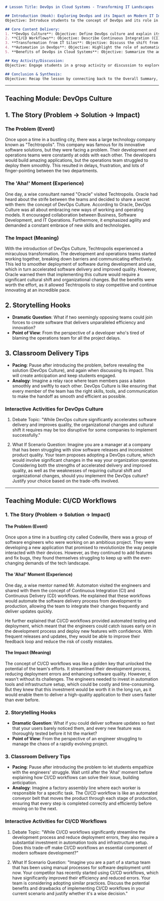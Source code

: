  ```markdown
# Lesson Title: DevOps in Cloud Systems - Transforming IT Landscapes

## Introduction (Hook): Exploring DevOps and its Impact on Modern IT Infrastructure
Objective: Introduce students to the concept of DevOps and its role in modern cloud systems through a real-world problem or scenario.

## Core Content Delivery:
1. **DevOps Culture**: Objective: Define DevOps culture and explain its importance in fostering collaboration and communication between development and operations teams.
2. **CI/CD Workflows**: Objective: Describe Continuous Integration (CI) and Continuous Deployment (CD) processes, and how they contribute to the overall DevOps workflow.
3. **Transformation from IT Silos**: Objective: Discuss the shift from traditional IT silos to agile, cross-functional teams in the context of cloud systems.
4. **Automation in DevOps**: Objective: Highlight the role of automation tools and practices in improving efficiency and collaboration within DevOps environments.
5. **Benefits of DevOps in Cloud Systems**: Objective: Summarize the advantages of implementing DevOps practices in cloud systems, such as increased speed, scalability, and reliability.

## Key Activity/Discussion:
Objective: Engage students in a group activity or discussion to explore real-world examples of DevOps implementation in cloud systems and its impact on business outcomes.

## Conclusion & Synthesis:
Objective: Recap the lesson by connecting back to the Overall Summary, emphasizing the significance of DevOps in transforming IT landscapes through cultural and technical practices, CI/CD workflows, and agile, cross-functional teams.
```



---

## Teaching Module: DevOps Culture
 ## 1. The Story (Problem -> Solution -> Impact)

### The Problem (Event)
Once upon a time in a bustling city, there was a large technology company known as "Techtropolis". This company was famous for its innovative software solutions, but they were facing a problem. Their development and operations teams were constantly at odds with each other. The developers would build amazing applications, but the operations team struggled to deploy them smoothly. This resulted in delays, frustration, and lots of finger-pointing between the two departments.

### The 'Aha!' Moment (Experience)
One day, a wise consultant named "Oracle" visited Techtropolis. Oracle had heard about the strife between the teams and decided to share a secret with them: the concept of DevOps Culture. According to Oracle, DevOps Culture was all about embracing new ways of working and operating models. It encouraged collaboration between Business, Software Development, and IT Operations. Furthermore, it emphasized agility and demanded a constant embrace of new skills and technologies.

### The Impact (Meaning)
With the introduction of DevOps Culture, Techtropolis experienced a miraculous transformation. The development and operations teams started working together, breaking down barriers and communicating effectively. This led to smoother deployment of software during development and use, which in turn accelerated software delivery and improved quality. However, Oracle warned them that implementing this culture would require a significant cultural shift and organizational changes. But the benefits were worth the effort, as it allowed Techtropolis to stay competitive and continue innovating at an incredible pace.

## 2. Storytelling Hooks
- **Dramatic Question**: What if two seemingly opposing teams could join forces to create software that delivers unparalleled efficiency and innovation?
- **Point of View**: From the perspective of a developer who's tired of blaming the operations team for all the project delays.

## 3. Classroom Delivery Tips
- **Pacing**: Pause after introducing the problem, before revealing the solution (DevOps Culture), and again when discussing its impact. This will create anticipation and keep students engaged.
- **Analogy**: Imagine a relay race where team members pass a baton smoothly and swiftly to each other. DevOps Culture is like ensuring that every member of the team has the right skills, tools, and communication to make the handoff as smooth and efficient as possible.

### Interactive Activities for DevOps Culture
 1. Debate Topic: "While DevOps culture significantly accelerates software delivery and improves quality, the organizational changes and cultural shift it requires may be too disruptive for some companies to implement successfully."

2. What If Scenario Question: Imagine you are a manager at a company that has been struggling with slow software releases and inconsistent product quality. Your team proposes adopting a DevOps culture, which would involve significant changes in the way your organization operates. Considering both the strengths of accelerated delivery and improved quality, as well as the weaknesses of requiring cultural shift and organizational changes, should you implement the DevOps culture? Justify your choice based on the trade-offs involved.


---

## Teaching Module: CI/CD Workflows
 ### 1. The Story (Problem -> Solution -> Impact)

#### The Problem (Event)
Once upon a time in a bustling city called Codeville, there was a group of software engineers who were working on an ambitious project. They were developing a new application that promised to revolutionize the way people interacted with their devices. However, as they continued to add features and fix bugs, they found themselves struggling to keep up with the ever-changing demands of the tech landscape.

#### The 'Aha!' Moment (Experience)
One day, a wise mentor named Mr. Automaton visited the engineers and shared with them the concept of Continuous Integration (CI) and Continuous Delivery (CD) workflows. He explained that these workflows would automate the software delivery process from development to production, allowing the team to integrate their changes frequently and deliver updates quickly.

He further explained that CI/CD workflows provided automated testing and deployment, which meant that the engineers could catch issues early on in the development process and deploy new features with confidence. With frequent releases and updates, they would be able to improve their feedback loop and reduce the risk of costly mistakes.

#### The Impact (Meaning)
The concept of CI/CD workflows was like a golden key that unlocked the potential of the team's efforts. It streamlined their development process, reducing deployment errors and enhancing software quality. However, it wasn't without its challenges. The engineers needed to invest in automation tools and infrastructure setup, which could be costly and time-consuming. But they knew that this investment would be worth it in the long run, as it would enable them to deliver a high-quality application to their users faster than ever before.

### 2. Storytelling Hooks
- **Dramatic Question**: What if you could deliver software updates so fast that your users barely noticed them, and every new feature was thoroughly tested before it hit the market?
- **Point of View**: From the perspective of an engineer struggling to manage the chaos of a rapidly evolving project.

### 3. Classroom Delivery Tips
- **Pacing**: Pause after introducing the problem to let students empathize with the engineers' struggle. Wait until after the 'Aha!' moment before explaining how CI/CD workflows can solve their issue, building anticipation.
- **Analogy**: Imagine a factory assembly line where each worker is responsible for a specific task. The CI/CD workflow is like an automated conveyor belt that moves the product through each stage of production, ensuring that every step is completed correctly and efficiently before moving on to the next.

### Interactive Activities for CI/CD Workflows
 1. Debate Topic: "While CI/CD workflows significantly streamline the development process and reduce deployment errors, they also require a substantial investment in automation tools and infrastructure setup. Does this trade-off make CI/CD workflows an essential component of modern software development?"

2. What If Scenario Question: "Imagine you are a part of a startup team that has been using manual processes for software deployment until now. Your competitor has recently started using CI/CD workflows, which have significantly improved their efficiency and reduced errors. Your team is considering adopting similar practices. Discuss the potential benefits and drawbacks of implementing CI/CD workflows in your current scenario and justify whether it's a wise decision."